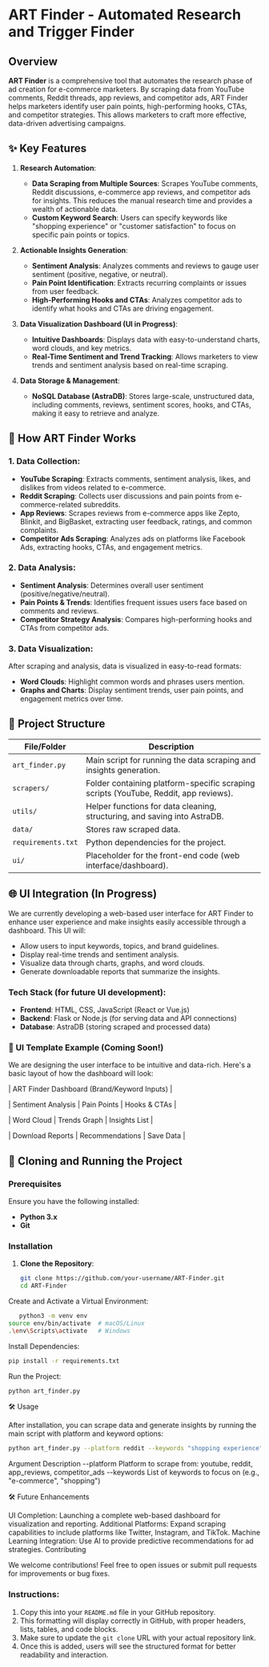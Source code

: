 # ART Finder - Automated Research and Trigger Finder

## Overview

**ART Finder** is a comprehensive tool that automates the research phase of ad creation for e-commerce marketers. By scraping data from YouTube comments, Reddit threads, app reviews, and competitor ads, ART Finder helps marketers identify user pain points, high-performing hooks, CTAs, and competitor strategies. This allows marketers to craft more effective, data-driven advertising campaigns.

## ✨ Key Features

1. **Research Automation**:
   - **Data Scraping from Multiple Sources**: Scrapes YouTube comments, Reddit discussions, e-commerce app reviews, and competitor ads for insights. This reduces the manual research time and provides a wealth of actionable data.
   - **Custom Keyword Search**: Users can specify keywords like "shopping experience" or "customer satisfaction" to focus on specific pain points or topics.

2. **Actionable Insights Generation**:
   - **Sentiment Analysis**: Analyzes comments and reviews to gauge user sentiment (positive, negative, or neutral).
   - **Pain Point Identification**: Extracts recurring complaints or issues from user feedback.
   - **High-Performing Hooks and CTAs**: Analyzes competitor ads to identify what hooks and CTAs are driving engagement.

3. **Data Visualization Dashboard (UI in Progress)**:
   - **Intuitive Dashboards**: Displays data with easy-to-understand charts, word clouds, and key metrics.
   - **Real-Time Sentiment and Trend Tracking**: Allows marketers to view trends and sentiment analysis based on real-time scraping.

4. **Data Storage & Management**:
   - **NoSQL Database (AstraDB)**: Stores large-scale, unstructured data, including comments, reviews, sentiment scores, hooks, and CTAs, making it easy to retrieve and analyze.

## 🎯 How ART Finder Works

### 1. Data Collection:
- **YouTube Scraping**: Extracts comments, sentiment analysis, likes, and dislikes from videos related to e-commerce.
- **Reddit Scraping**: Collects user discussions and pain points from e-commerce-related subreddits.
- **App Reviews**: Scrapes reviews from e-commerce apps like Zepto, Blinkit, and BigBasket, extracting user feedback, ratings, and common complaints.
- **Competitor Ads Scraping**: Analyzes ads on platforms like Facebook Ads, extracting hooks, CTAs, and engagement metrics.

### 2. Data Analysis:
- **Sentiment Analysis**: Determines overall user sentiment (positive/negative/neutral).
- **Pain Points & Trends**: Identifies frequent issues users face based on comments and reviews.
- **Competitor Strategy Analysis**: Compares high-performing hooks and CTAs from competitor ads.

### 3. Data Visualization:
After scraping and analysis, data is visualized in easy-to-read formats:
- **Word Clouds**: Highlight common words and phrases users mention.
- **Graphs and Charts**: Display sentiment trends, user pain points, and engagement metrics over time.

## 🚀 Project Structure

| File/Folder        | Description                                                                 |
|--------------------|-----------------------------------------------------------------------------|
| `art_finder.py`    | Main script for running the data scraping and insights generation.           |
| `scrapers/`        | Folder containing platform-specific scraping scripts (YouTube, Reddit, app reviews). |
| `utils/`           | Helper functions for data cleaning, structuring, and saving into AstraDB.    |
| `data/`            | Stores raw scraped data.                                                    |
| `requirements.txt` | Python dependencies for the project.                                        |
| `ui/`              | Placeholder for the front-end code (web interface/dashboard).                |

## 🌐 UI Integration (In Progress)

We are currently developing a web-based user interface for ART Finder to enhance user experience and make insights easily accessible through a dashboard. This UI will:

- Allow users to input keywords, topics, and brand guidelines.
- Display real-time trends and sentiment analysis.
- Visualize data through charts, graphs, and word clouds.
- Generate downloadable reports that summarize the insights.

### Tech Stack (for future UI development):
- **Frontend**: HTML, CSS, JavaScript (React or Vue.js)
- **Backend**: Flask or Node.js (for serving data and API connections)
- **Database**: AstraDB (storing scraped and processed data)

### 🎨 UI Template Example (Coming Soon!)

We are designing the user interface to be intuitive and data-rich. Here's a basic layout of how the dashboard will look:

| ART Finder Dashboard (Brand/Keyword Inputs) |

| Sentiment Analysis | Pain Points | Hooks & CTAs |

| Word Cloud | Trends Graph | Insights List |

| Download Reports | Recommendations | Save Data |


## 📁 Cloning and Running the Project

### Prerequisites
Ensure you have the following installed:

- **Python 3.x**
- **Git**

### Installation

1. **Clone the Repository**:

   ```bash
   git clone https://github.com/your-username/ART-Finder.git
   cd ART-Finder
   ```
Create and Activate a Virtual Environment:
```bash
   python3 -m venv env
source env/bin/activate  # macOS/Linux
.\env\Scripts\activate   # Windows
```
Install Dependencies:
```bash
pip install -r requirements.txt
```
Run the Project:
```bash
python art_finder.py
```

🛠 Usage

After installation, you can scrape data and generate insights by running the main script with platform and keyword options:

```bash
python art_finder.py --platform reddit --keywords "shopping experience"
```

Argument	Description
--platform	Platform to scrape from: youtube, reddit, app_reviews, competitor_ads
--keywords	List of keywords to focus on (e.g., "e-commerce", "shopping")

🛠 Future Enhancements

UI Completion: Launching a complete web-based dashboard for visualization and reporting.
Additional Platforms: Expand scraping capabilities to include platforms like Twitter, Instagram, and TikTok.
Machine Learning Integration: Use AI to provide predictive recommendations for ad strategies.
Contributing

We welcome contributions! Feel free to open issues or submit pull requests for improvements or bug fixes.


### Instructions:
1. Copy this into your `README.md` file in your GitHub repository.
2. This formatting will display correctly in GitHub, with proper headers, lists, tables, and code blocks.
3. Make sure to update the `git clone` URL with your actual repository link.
4. Once this is added, users will see the structured format for better readability and interaction.

